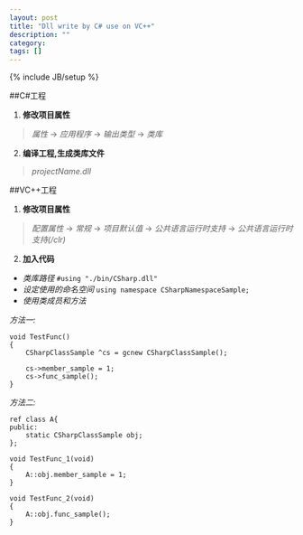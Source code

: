 ```yaml
---
layout: post
title: "Dll write by C# use on VC++"
description: ""
category: 
tags: []
---
```

{% include JB/setup %}

##C#工程
1. __修改项目属性__  
>_属性_ -> _应用程序_ -> _输出类型_ -> _类库_  
2. __编译工程,生成类库文件__  
>_projectName.dll_

##VC++工程
1. __修改项目属性__  
>_配置属性_ -> _常规_ -> _项目默认值_ -> _公共语言运行时支持_ -> _公共语言运行时支持(/clr)_  
2. __加入代码__  

* _类库路径_  `#using "./bin/CSharp.dll"`
* _设定使用的命名空间_  `using namespace CSharpNamespaceSample;`
* _使用类成员和方法_  

_方法一:_

	void TestFunc()
	{
		CSharpClassSample ^cs = gcnew CSharpClassSample();

		cs->member_sample = 1;
		cs->func_sample();
	}

_方法二:_

	ref class A{
	public:
		static CSharpClassSample obj;
	};

	void TestFunc_1(void)
	{
		A::obj.member_sample = 1;
	}

	void TestFunc_2(void)
	{
		A::obj.func_sample();
	}
